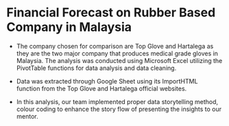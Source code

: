 # Financial Forecast on Rubber Based Company in Malaysia

* The company chosen for comparison are Top Glove and Hartalega as they are the two major company that produces medical grade gloves in Malaysia. The analysis was conducted using Microsoft Excel utilizing the PivotTable functions for data analysis and data cleaning.

* Data was extracted through Google Sheet using its ImportHTML function from the Top Glove and Hartalega official websites.
* In this analysis, our team implemented proper data storytelling method, colour coding to enhance the story flow of presenting the insights to our mentor.
